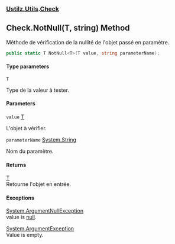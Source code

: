 ### [Ustilz.Utils](Ustilz.Utils.md 'Ustilz.Utils').[Check](Ustilz.Utils.Check.md 'Ustilz.Utils.Check')

## Check.NotNull<T>(T, string) Method

Méthode de vérification de la nullité de l'objet passé en paramètre.

```csharp
public static T NotNull<T>(T value, string parameterName);
```
#### Type parameters

<a name='Ustilz.Utils.Check.NotNull_T_(T,string).T'></a>

`T`

Type de la valeur à tester.
#### Parameters

<a name='Ustilz.Utils.Check.NotNull_T_(T,string).value'></a>

`value` [T](Ustilz.Utils.Check.NotNull_T_(T,string).md#Ustilz.Utils.Check.NotNull_T_(T,string).T 'Ustilz.Utils.Check.NotNull<T>(T, string).T')

L'objet à vérifier.

<a name='Ustilz.Utils.Check.NotNull_T_(T,string).parameterName'></a>

`parameterName` [System.String](https://docs.microsoft.com/en-us/dotnet/api/System.String 'System.String')

Nom du paramètre.

#### Returns
[T](Ustilz.Utils.Check.NotNull_T_(T,string).md#Ustilz.Utils.Check.NotNull_T_(T,string).T 'Ustilz.Utils.Check.NotNull<T>(T, string).T')  
Retourne l'objet en entrée.

#### Exceptions

[System.ArgumentNullException](https://docs.microsoft.com/en-us/dotnet/api/System.ArgumentNullException 'System.ArgumentNullException')  
value is [null](https://docs.microsoft.com/en-us/dotnet/csharp/language-reference/keywords/null 'https://docs.microsoft.com/en-us/dotnet/csharp/language-reference/keywords/null').

[System.ArgumentException](https://docs.microsoft.com/en-us/dotnet/api/System.ArgumentException 'System.ArgumentException')  
Value is empty.